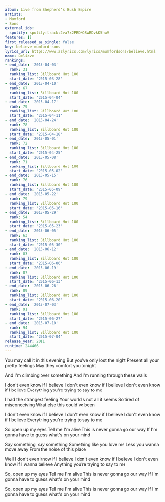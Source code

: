 ```yaml
---
album: Live from Shepherd's Bush Empire
artists:
- Mumford
- Sons
external_ids:
  spotify: spotify:track:2va7x2PRDMO8wRDvkK5hwV
features: []
first_released_as_single: false
key: believe-mumford-sons
lyrics_url: https://www.azlyrics.com/lyrics/mumfordsons/believe.html
name: Believe
rankings:
- end_date: '2015-04-03'
  rank: 31
  ranking_list: Billboard Hot 100
  start_date: '2015-03-28'
- end_date: '2015-04-10'
  rank: 67
  ranking_list: Billboard Hot 100
  start_date: '2015-04-04'
- end_date: '2015-04-17'
  rank: 79
  ranking_list: Billboard Hot 100
  start_date: '2015-04-11'
- end_date: '2015-04-24'
  rank: 78
  ranking_list: Billboard Hot 100
  start_date: '2015-04-18'
- end_date: '2015-05-01'
  rank: 72
  ranking_list: Billboard Hot 100
  start_date: '2015-04-25'
- end_date: '2015-05-08'
  rank: 71
  ranking_list: Billboard Hot 100
  start_date: '2015-05-02'
- end_date: '2015-05-15'
  rank: 76
  ranking_list: Billboard Hot 100
  start_date: '2015-05-09'
- end_date: '2015-05-22'
  rank: 79
  ranking_list: Billboard Hot 100
  start_date: '2015-05-16'
- end_date: '2015-05-29'
  rank: 54
  ranking_list: Billboard Hot 100
  start_date: '2015-05-23'
- end_date: '2015-06-05'
  rank: 63
  ranking_list: Billboard Hot 100
  start_date: '2015-05-30'
- end_date: '2015-06-12'
  rank: 83
  ranking_list: Billboard Hot 100
  start_date: '2015-06-06'
- end_date: '2015-06-19'
  rank: 87
  ranking_list: Billboard Hot 100
  start_date: '2015-06-13'
- end_date: '2015-06-26'
  rank: 89
  ranking_list: Billboard Hot 100
  start_date: '2015-06-20'
- end_date: '2015-07-03'
  rank: 91
  ranking_list: Billboard Hot 100
  start_date: '2015-06-27'
- end_date: '2015-07-10'
  rank: 94
  ranking_list: Billboard Hot 100
  start_date: '2015-07-04'
release_year: 2011
runtime: 244466
---
```

You may call it in this evening
But you've only lost the night
Present all your pretty feelings
May they comfort you tonight

And I'm climbing over something
And I'm running through these walls

I don't even know if I believe
I don't even know if I believe
I don't even know if I believe
Everything you're trying to say to me

I had the strangest feeling
Your world's not all it seems
So tired of misconceiving
What else this could've been

I don't even know if I believe
I don't even know if I believe
I don't even know if I believe
Everything you're trying to say to me

So open up my eyes
Tell me I'm alive
This is never gonna go our way
If I'm gonna have to guess what's on your mind

Say something, say something
Something like you love me
Less you wanna move away
From the noise of this place

Well I don't even know if I believe
I don't even know if I believe
I don't even know if I wanna believe
Anything you're trying to say to me

So, open up my eyes
Tell me I'm alive
This is never gonna go our way
If I'm gonna have to guess what's on your mind

So, open up my eyes
Tell me I'm alive
This is never gonna go our way
If I'm gonna have to guess what's on your mind
